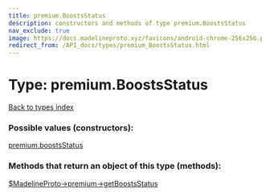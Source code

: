 ```yaml
---
title: premium.BoostsStatus
description: constructors and methods of type premium.BoostsStatus
nav_exclude: true
image: https://docs.madelineproto.xyz/favicons/android-chrome-256x256.png
redirect_from: /API_docs/types/premium_BoostsStatus.html
---
```

# Type: premium.BoostsStatus
[Back to types index](index.html)



### Possible values (constructors):

[premium.boostsStatus](/API_docs/constructors/premium.boostsStatus.html)  



### Methods that return an object of this type (methods):

[$MadelineProto->premium->getBoostsStatus](/API_docs/methods/premium.getBoostsStatus.html)  



